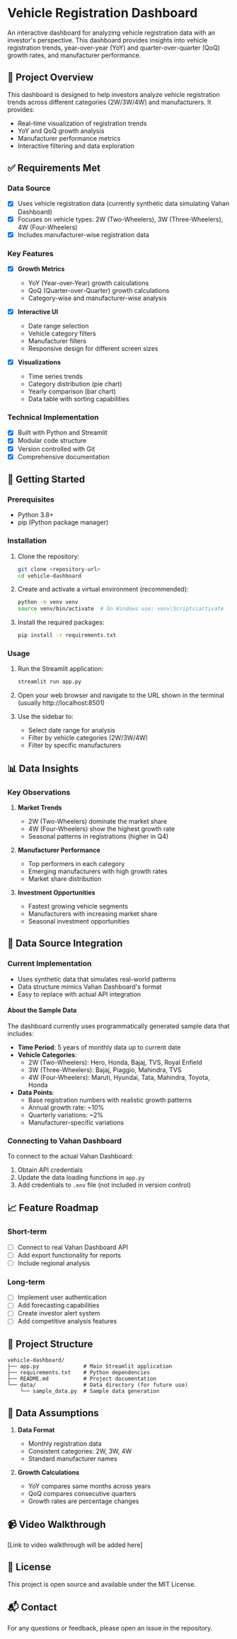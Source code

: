 # Vehicle Registration Dashboard

An interactive dashboard for analyzing vehicle registration data with an investor's perspective. This dashboard provides insights into vehicle registration trends, year-over-year (YoY) and quarter-over-quarter (QoQ) growth rates, and manufacturer performance.

## 🎯 Project Overview

This dashboard is designed to help investors analyze vehicle registration trends across different categories (2W/3W/4W) and manufacturers. It provides:
- Real-time visualization of registration trends
- YoY and QoQ growth analysis
- Manufacturer performance metrics
- Interactive filtering and data exploration

## ✅ Requirements Met

### Data Source
- [x] Uses vehicle registration data (currently synthetic data simulating Vahan Dashboard)
- [x] Focuses on vehicle types: 2W (Two-Wheelers), 3W (Three-Wheelers), 4W (Four-Wheelers)
- [x] Includes manufacturer-wise registration data

### Key Features
- [x] **Growth Metrics**
  - YoY (Year-over-Year) growth calculations
  - QoQ (Quarter-over-Quarter) growth calculations
  - Category-wise and manufacturer-wise analysis

- [x] **Interactive UI**
  - Date range selection
  - Vehicle category filters
  - Manufacturer filters
  - Responsive design for different screen sizes

- [x] **Visualizations**
  - Time series trends
  - Category distribution (pie chart)
  - Yearly comparison (bar chart)
  - Data table with sorting capabilities

### Technical Implementation
- [x] Built with Python and Streamlit
- [x] Modular code structure
- [x] Version controlled with Git
- [x] Comprehensive documentation

## 🚀 Getting Started

### Prerequisites
- Python 3.8+
- pip (Python package manager)

### Installation

1. Clone the repository:
   ```bash
   git clone <repository-url>
   cd vehicle-dashboard
   ```

2. Create and activate a virtual environment (recommended):
   ```bash
   python -m venv venv
   source venv/bin/activate  # On Windows use: venv\Scripts\activate
   ```

3. Install the required packages:
   ```bash
   pip install -r requirements.txt
   ```

### Usage

1. Run the Streamlit application:
   ```bash
   streamlit run app.py
   ```

2. Open your web browser and navigate to the URL shown in the terminal (usually http://localhost:8501)

3. Use the sidebar to:
   - Select date range for analysis
   - Filter by vehicle categories (2W/3W/4W)
   - Filter by specific manufacturers

## 📊 Data Insights

### Key Observations
1. **Market Trends**
   - 2W (Two-Wheelers) dominate the market share
   - 4W (Four-Wheelers) show the highest growth rate
   - Seasonal patterns in registrations (higher in Q4)

2. **Manufacturer Performance**
   - Top performers in each category
   - Emerging manufacturers with high growth rates
   - Market share distribution

3. **Investment Opportunities**
   - Fastest growing vehicle segments
   - Manufacturers with increasing market share
   - Seasonal investment opportunities

## 🔄 Data Source Integration

### Current Implementation
- Uses synthetic data that simulates real-world patterns
- Data structure mimics Vahan Dashboard's format
- Easy to replace with actual API integration

#### About the Sample Data
The dashboard currently uses programmatically generated sample data that includes:
- **Time Period**: 5 years of monthly data up to current date
- **Vehicle Categories**:
  - 2W (Two-Wheelers): Hero, Honda, Bajaj, TVS, Royal Enfield
  - 3W (Three-Wheelers): Bajaj, Piaggio, Mahindra, TVS
  - 4W (Four-Wheelers): Maruti, Hyundai, Tata, Mahindra, Toyota, Honda
- **Data Points**:
  - Base registration numbers with realistic growth patterns
  - Annual growth rate: ~10%
  - Quarterly variations: ~2%
  - Manufacturer-specific variations

### Connecting to Vahan Dashboard
To connect to the actual Vahan Dashboard:
1. Obtain API credentials
2. Update the data loading functions in `app.py`
3. Add credentials to `.env` file (not included in version control)

## 📈 Feature Roadmap

### Short-term
- [ ] Connect to real Vahan Dashboard API
- [ ] Add export functionality for reports
- [ ] Include regional analysis

### Long-term
- [ ] Implement user authentication
- [ ] Add forecasting capabilities
- [ ] Create investor alert system
- [ ] Add competitive analysis features

## 📂 Project Structure

```
vehicle-dashboard/
├── app.py              # Main Streamlit application
├── requirements.txt    # Python dependencies
├── README.md           # Project documentation
└── data/               # Data directory (for future use)
    └── sample_data.py  # Sample data generation
```

## 📝 Data Assumptions

1. **Data Format**
   - Monthly registration data
   - Consistent categories: 2W, 3W, 4W
   - Standard manufacturer names

2. **Growth Calculations**
   - YoY compares same months across years
   - QoQ compares consecutive quarters
   - Growth rates are percentage changes

## 📹 Video Walkthrough

[Link to video walkthrough will be added here]

## 📄 License

This project is open source and available under the MIT License.

## 📬 Contact

For any questions or feedback, please open an issue in the repository.
